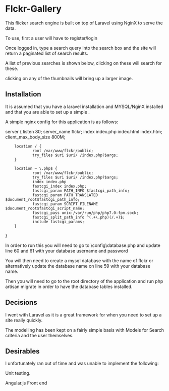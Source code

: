 # Flckr-Gallery

This flicker search engine is built on top of Laravel using NginX to serve the data.

To use, first a user will have to register/login

Once logged in, type a search query into the search box and the site will return a paginated list of search results.

A list of previous searches is shown below, clicking on these will search for these.

clicking on any of the thumbnails will bring up a larger image.


## Installation

It is assumed that you have a laravel installation and MYSQL/NginX installed and that you are able to set up a simple .

A simple nginx config for this application is as follows:

server {
        listen 80;
        server_name flckr;
        index index.php index.html index.htm;
        client_max_body_size 800M;

        location / {
                root /var/www/flckr/public;
                try_files $uri $uri/ /index.php?$args;
        }

        location ~ \.php$ {
                root /var/www/flckr/public;
                try_files $uri $uri/ /index.php?$args;
                index index.php
                fastcgi_index index.php;
                fastcgi_param PATH_INFO $fastcgi_path_info;
                fastcgi_param PATH_TRANSLATED $document_root$fastcgi_path_info;
                fastcgi_param SCRIPT_FILENAME $document_root$fastcgi_script_name;
                fastcgi_pass unix:/var/run/php/php7.0-fpm.sock;
                fastcgi_split_path_info ^(.+\.php)(/.+)$;
                include fastcgi_params;
        }
}

In order to run this you will need to go to \config\database.php and update line 60 and 61 with your database username and password


You will then need to create a mysql database with the name of flckr or alternatively update the database name on line 59 with your database name.

Then you will need to go to the root directory of the application and run php artisan migrate in order to have the database tables installed.


## Decisions

I went with Laravel as it is a great framework for when you need to set up a site really quickly.

The modelling has been kept on a fairly simple basis with Models for Search criteria and the user themselves.


## Desirables

I unfortunately ran out of time and was unable to implement the following:

Unit testing.

Angular.js Front end
